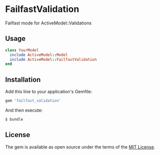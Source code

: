 # FailfastValidation
Failfast mode for ActiveModel::Validations

## Usage
```rb
class YourModel
  include ActiveModel::Model
  include ActiveModel::FailfastValidation
end
```

## Installation
Add this line to your application's Gemfile:

```ruby
gem 'failfast_validation'
```

And then execute:
```bash
$ bundle
```

## License
The gem is available as open source under the terms of the [MIT License](https://opensource.org/licenses/MIT).

